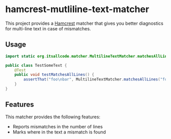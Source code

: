 # hamcrest-mutliline-text-matcher

This project provides a [Hamcrest](http://hamcrest.org/) matcher that gives you better diagnostics for multi-line text in case of mismatches.

## Usage

```java
import static org.itsallcode.matcher.MultilineTextMatcher.matchesAllLines;

public class TestSomeText {
	@Test
	public void testMatchesAllLines() {
		assertThat("foo\nbar", MultilineTextMatcher.matchesAllLines("foo", "bar"));
	}
}
```

## Features

This matcher provides the following features:

* Reports mismatches in the number of lines
* Marks where in the text a mismatch is found